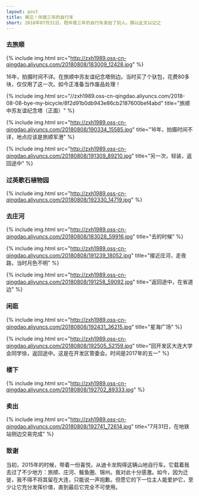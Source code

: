 ```yaml
---
layout: post
title: 再见！伴我三年的自行车
short: 2018年07月31日，陪伴我三年的自行车卖给了别人。撰以此文以记之
---
```


### 去旅顺

{% include img.html src="http://zxh1989.oss-cn-qingdao.aliyuncs.com/20180808/183009_12428.jpg" %}

16年，拍摄时间不详。在旅顺中苏友谊纪念塔侧边。当时买了个驮包，花费80多块，仅仅用了这一次。如今正准备当作废品处理！

{% include img.html src="//zxh1989.oss-cn-qingdao.aliyuncs.com/2018-08-08-bye-my-bicycle/8f2d91b0db943e86cb2187600bef4abd" title="旅顺中苏友谊纪念塔（正面）" %}

{% include img.html src="http://zxh1989.oss-cn-qingdao.aliyuncs.com/20180808/190334_15585.jpg" title="16年，拍摄时间不详，地点应该是旅顺军港" %}

{% include img.html src="http://zxh1989.oss-cn-qingdao.aliyuncs.com/20180808/191309_89210.jpg" title="另一次，轻装，返回途中" %}

### 过英歌石植物园

{% include img.html src="http://zxh1989.oss-cn-qingdao.aliyuncs.com/20180808/192330_14719.jpg" %}

### 去庄河

{% include img.html src="http://zxh1989.oss-cn-qingdao.aliyuncs.com/20180808/183028_59916.jpg" title="去的时候" %}

{% include img.html src="http://zxh1989.oss-cn-qingdao.aliyuncs.com/20180808/191239_18052.jpg" title="接近庄河，走夜路，当时月色不明" %}

{% include img.html src="http://zxh1989.oss-cn-qingdao.aliyuncs.com/20180808/191258_59092.jpg" title="返回途中，在省道边" %}

### 闲逛

{% include img.html src="http://zxh1989.oss-cn-qingdao.aliyuncs.com/20180808/192431_36215.jpg" title="星海广场" %}


{% include img.html src="http://zxh1989.oss-cn-qingdao.aliyuncs.com/20180808/192505_52159.jpg" title="回开发区大连大学会同学徐，返回途中。这是在开发区管委会。时间是2017年的五一" %}

### 楼下

{% include img.html src="http://zxh1989.oss-cn-qingdao.aliyuncs.com/20180808/192702_89333.jpg" %}

### 卖出

{% include img.html src="http://zxh1989.oss-cn-qingdao.aliyuncs.com/20180808/192741_72614.jpg" title="7月31日，在地铁站侧边交易完成" %}

### 致谢

当初，2015年的时候，带着一份喜悦，从迪卡龙购得这辆山地自行车。它载着我去过了不少地方：旅顺、庄河、鲅鱼圈、锦州。我对此十分感激。如今，因为迁徙，我不得不将其留在大连，只能说一声抱歉。但愿它的下一位主人能爱护它，至少让它充分发挥价值，直到最后它完全不可使用。